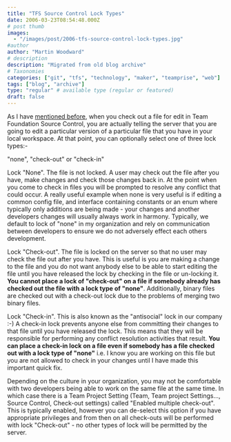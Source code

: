 ```yaml
---
title: "TFS Source Control Lock Types"
date: 2006-03-23T08:54:48.000Z
# post thumb
images:
  - "/images/post/2006-tfs-source-control-lock-types.jpg"
#author
author: "Martin Woodward"
# description
description: "Migrated from old blog archive"
# Taxonomies
categories: ["git", "tfs", "technology", "maker", "teamprise", "web"]
tags: ["blog", "archive"]
type: "regular" # available type (regular or featured)
draft: false
---
```

As I have [mentioned before](http://www.woodwardweb.com/vsts/000179.html), when you check out a file for edit in Team Foundation Source Control, you are actually telling the server that you are going to edit a particular version of a particular file that you have in your local workspace.  At that point, you can optionally select one of three lock types:-

"none", "check-out" or "check-in"

Lock "None".  The file is not locked.  A user may check out the file after you have, make changes and check those changes back in.  At the  point when you come to check in files you will be prompted to resolve any conflict that could occur.  A really useful example when none is very useful is if editing a common config file, and interface containing constants or an enum where typically only additions are being made - your changes and another developers changes will usually always work in harmony.  Typically, we default to lock of "none" in my organization and rely on communication between developers to ensure we do not adversely effect each others development.

Lock "Check-out".  The file is locked on the server so that no user may check the file out after you have.  This is useful is you are making a change to the file and you do not want anybody else to be able to start editing the file until you have released the lock by checking in the file or un-locking it.  **You cannot place a lock of "check-out" on a file if somebody already has checked out the file with a lock type of "none"**.  Additionally, binary files are checked out with a check-out lock due to the problems of merging two binary files.

Lock "Check-in".   This is also known as the "antisocial" lock in our company :-)  A check-in lock prevents anyone else from committing their changes to that file until you have released the lock.  This means that they will be responsible for performing any conflict resolution activities that result.  **You can place a check-in lock on a file even if somebody has a file checked out with a lock type of "none"** i.e. I know you are working on this file but you are not allowed to check in your changes until I have made this important quick fix.

Depending on the culture in your organization, you may not be comfortable with two developers being able to work on the same file at the same time.  In which case there is a Team Project Setting (Team, Team project Settings..., Source Control, Check-out settings) called "Enabled multiple check-out".  This is typically enabled, however you can de-select this option if you have appropriate privileges and from then on all check-outs will be performed with lock "Check-out" - no other types of lock will be permitted by the server.